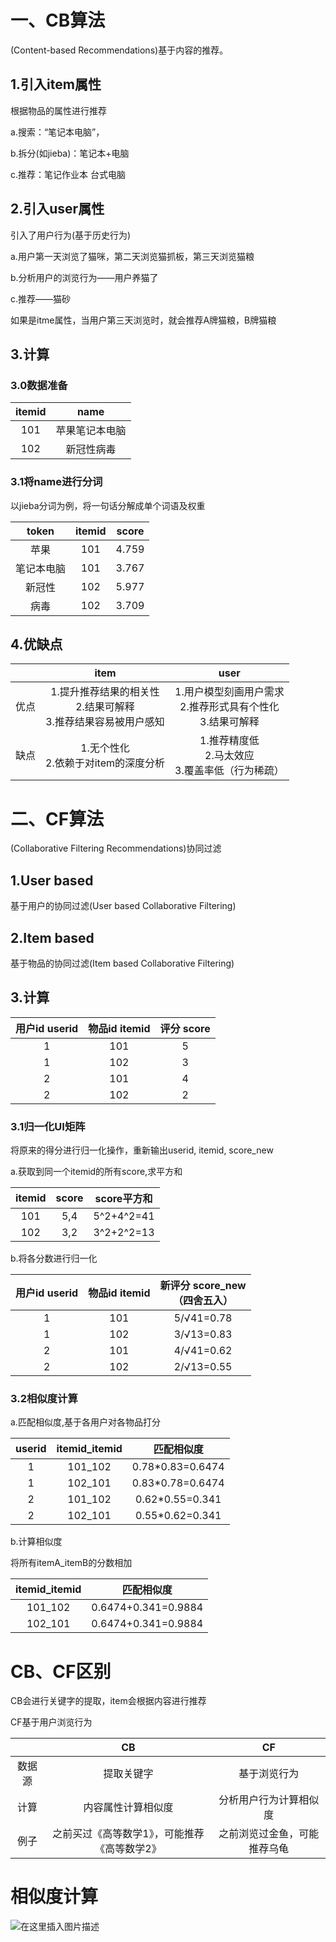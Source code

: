 # 一、CB算法

(Content-based Recommendations)基于内容的推荐。

## 1.引入item属性

根据物品的属性进行推荐

a.搜索：“笔记本电脑”，

b.拆分(如jieba)：笔记本+电脑

c.推荐：笔记作业本 台式电脑

## 2.引入user属性

引入了用户行为(基于历史行为)

a.用户第一天浏览了猫咪，第二天浏览猫抓板，第三天浏览猫粮

b.分析用户的浏览行为——用户养猫了

c.推荐——猫砂

如果是itme属性，当用户第三天浏览时，就会推荐A牌猫粮，B牌猫粮

## 3.计算

### 3.0数据准备

|itemid|name|
|:--:|:--:|
|101|苹果笔记本电脑|
|102|新冠性病毒|

### 3.1将name进行分词

以jieba分词为例，将一句话分解成单个词语及权重

|token|itemid|score|
|:--:|:--:|:--:|
|苹果|101|4.759|
|笔记本电脑|101|3.767|
|新冠性|102|5.977|
|病毒|102|3.709|

## 4.优缺点

||item|user|
|:--:|:--:|:--:|
|优点|1.提升推荐结果的相关性</br>2.结果可解释</br>3.推荐结果容易被用户感知|1.用户模型刻画用户需求</br>2.推荐形式具有个性化</br>3.结果可解释|
|缺点|1.无个性化</br>2.依赖于对item的深度分析|1.推荐精度低</br>2.马太效应</br>3.覆盖率低（行为稀疏）|

# 二、CF算法

(Collaborative Filtering Recommendations)协同过滤

## 1.User based

基于用户的协同过滤(User based Collaborative Filtering)

## 2.Item based

基于物品的协同过滤(Item based Collaborative Filtering)

## 3.计算

|用户id userid|物品id itemid|评分 score|
|:--:|:--:|:--:|
|1|101|5|
|1|102|3|
|2|101|4|
|2|102|2|

### 3.1归一化UI矩阵

将原来的得分进行归一化操作，重新输出userid, itemid, score_new

a.获取到同一个itemid的所有score,求平方和

|itemid|score|score平方和|
|:--:|:--:|:--:|
|101|5,4|5^2+4^2=41|
|102|3,2|3^2+2^2=13|

b.将各分数进行归一化

|用户id userid|物品id itemid|新评分 score_new</br>（四舍五入）|
|:--:|:--:|:--:|
|1|101|5/√41=0.78|
|1|102|3/√13=0.83|
|2|101|4/√41=0.62|
|2|102|2/√13=0.55|

### 3.2相似度计算

a.匹配相似度,基于各用户对各物品打分

|userid|itemid_itemid|匹配相似度|
|:--:|:--:|:--:|
|1|101_102|0.78*0.83=0.6474|
|1|102_101|0.83*0.78=0.6474|
|2|101_102|0.62*0.55=0.341|
|2|102_101|0.55*0.62=0.341|

b.计算相似度

将所有itemA_itemB的分数相加

|itemid_itemid|匹配相似度|
|:--:|:--:|
|101_102|0.6474+0.341=0.9884|
|102_101|0.6474+0.341=0.9884|

# CB、CF区别

CB会进行关键字的提取，item会根据内容进行推荐

CF基于用户浏览行为

||CB|CF|
|:--:|:--:|:--:|
|数据源|提取关键字|基于浏览行为|
|计算|内容属性计算相似度|分析用户行为计算相似度|
|例子|之前买过《高等数学1》，可能推荐《高等数学2》|之前浏览过金鱼，可能推荐乌龟|

# 相似度计算

![在这里插入图片描述](https://img-blog.csdnimg.cn/20200620210831982.png?x-oss-process=image/watermark,type_ZmFuZ3poZW5naGVpdGk,shadow_10,text_aHR0cHM6Ly9ibG9nLmNzZG4ubmV0L0FsYmVydExpYW5nenQ=,size_16,color_FFFFFF,t_70)